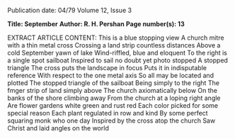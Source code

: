Publication date: 04/79
Volume 12, Issue 3

**Title: September**
**Author: R. H. Pershan**
**Page number(s): 13**

EXTRACT ARTICLE CONTENT:
This is a blue stopping view 
A church mitre with a thin metal cross 
Crossing a land strip countless distances 
Above a cold September yawn of lake 
Wind-riffled, blue and eloquent 
To the right is a single spot sailboat 
Inspired to sail no doubt yet photo stopped 
A stopped triangle 
The cross puts the landscape in focus 
Puts it in indisputable reference 
With respect to the one metal axis 
So all may be located and plotted 
The stopped triangle of the sailboat 
Being simply to the right 
The fmger strip of land simply above 
The church axiomatically below 
On the banks of the shore climbing away 
From the church at a loping right angle 
Are flower gardens white green and rust red 
Each color picked for some special reason 
Each plant regulated in row and kind 
By some perfect squaring monk who one day 
Inspired by the cross atop the church 
Saw Christ and laid angles on the world